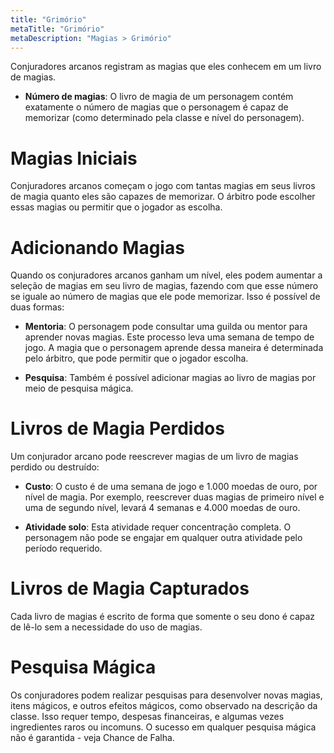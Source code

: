 ```yaml
---
title: "Grimório"
metaTitle: "Grimório"
metaDescription: "Magias > Grimório"
---
```


Conjuradores arcanos registram as magias que eles conhecem em um livro de magias.

* **Número de magias**: O livro de magia de um personagem contém exatamente o número de magias que o personagem é capaz de memorizar (como determinado pela classe e nível do personagem).

# Magias Iniciais
Conjuradores arcanos começam o jogo com tantas magias em seus livros de magia quanto eles são capazes de memorizar. O árbitro pode escolher essas magias ou permitir que o jogador as escolha.

# Adicionando Magias
Quando os conjuradores arcanos ganham um nível, eles podem aumentar a seleção de magias em seu livro de magias, fazendo com que esse número se iguale ao número de magias que ele pode memorizar. Isso é possível de duas formas:

* **Mentoria**: O personagem pode consultar uma guilda ou mentor para aprender novas magias. Este processo leva uma semana de tempo de jogo. A magia que o personagem aprende dessa maneira é determinada pelo árbitro, que pode permitir que o jogador escolha.

* **Pesquisa**: Também é possível adicionar magias ao livro de magias por meio de pesquisa mágica.

# Livros de Magia Perdidos
Um conjurador arcano pode reescrever magias de um livro de magias perdido ou destruído:

* **Custo**: O custo é de uma semana de jogo e 1.000 moedas de ouro, por nível de magia. Por exemplo, reescrever duas magias de primeiro nível e uma de segundo nível, levará 4 semanas e 4.000 moedas de ouro.

* **Atividade solo**: Esta atividade requer concentração completa. O personagem não pode se engajar em qualquer outra atividade pelo período requerido.

# Livros de Magia Capturados
Cada livro de magias é escrito de forma que somente o seu dono é capaz de lê-lo sem a necessidade do uso de magias.

# Pesquisa Mágica
Os conjuradores podem realizar pesquisas para desenvolver novas magias, itens mágicos, e outros efeitos mágicos, como observado na descrição da classe. Isso requer tempo, despesas financeiras, e algumas vezes ingredientes raros ou incomuns. O sucesso em qualquer pesquisa mágica não é garantida - veja Chance de Falha.
